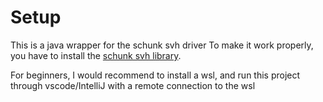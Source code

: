 # Setup

This is a java wrapper for the schunk svh driver
To make it work properly, you have to install the [schunk svh library](https://github.com/Sinker01/schunk_svh_library_windows).

For beginners, I would recommend to install a wsl, and run this project through vscode/IntelliJ with a remote connection to the wsl
